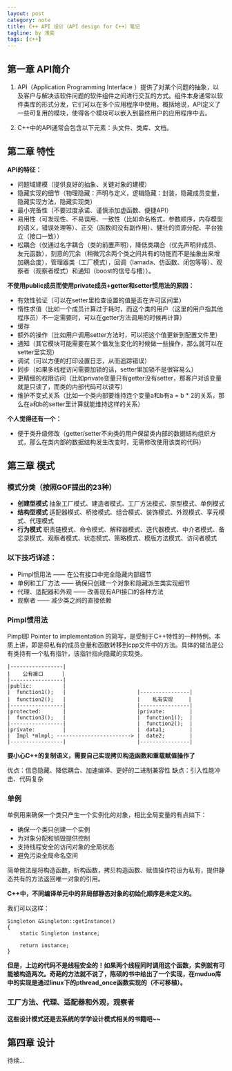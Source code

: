 ```yaml
---
layout: post
category: note
title: C++ API 设计（API design for C++）笔记
tagline: by 浅奕
tags: [c++]
---
```


## 第一章 API简介

 1. API（Application Programming Interface ）提供了对某个问题的抽象，以及客户与解决该软件问题的软件组件之间进行交互的方式。组件本身通常以软件类库的形式分发，它们可以在多个应用程序中使用。概括地说，API定义了一些可复用的模块，使得各个模块可以嵌入到最终用户的应用程序中去。

2. C++中的API通常会包含以下元素：头文件、类库、文档。

## 第二章 特性

**API的特征：**

- 问题域建模（提供良好的抽象、关键对象的建模）
- 隐藏实现的细节（物理隐藏：声明与定义，逻辑隐藏：封装，隐藏成员变量，隐藏实现方法，隐藏实现类）
- 最小完备性（不要过度承诺、谨慎添加虚函数、便捷API）
- 易用性（可发现性、不易误用、一致性（比如命名格式，参数顺序，内存模型的语义，错误处理等）、正交（函数间没有副作用）、健壮的资源分配、平台独立（接口一致））
- 松耦合（仅通过名字耦合（类的前置声明），降低类耦合（优先声明非成员、友元函数），刻意的冗余（稍微冗余两个类之间共有的功能而不是抽象出来增加耦合度），管理器类（工厂模式），回调（lamada、仿函数、闭包等等）、观察者（观察者模式）和通知（boost的信号与槽））。

**不使用public成员而使用private成员+getter和setter惯用法的原因：**

- 有效性验证（可以在setter里检查设置的值是否在许可区间里）
- 惰性求值（比如一个成员计算过于耗时，而这个类的用户（这里的用户指其他程序员）不一定需要时，可以在getter方法调用的时候再计算）
- 缓存
- 额外的操作（比如用户调用setter方法时，可以把这个值更新到配置文件里）
- 通知（其它模块可能需要在某个值发生变化的时候做一些操作，那么就可以在setter里实现）
- 调试（可以方便的打印设置日志，从而追踪错误）
- 同步（如果多线程访问需要加锁的话，setter里加锁不是很容易么）
- 更精细的权限访问（比如private变量只有getter没有setter，那客户对该变量就是只读了，而类的内部代码可以读写）
- 维护不变式关系（比如一个类内部要维持连个变量a和b有a = b * 2的关系，那么在a和b的setter里计算就能维持这样的关系）

**个人觉得还有一个：**

- 便于类升级修改（getter/setter不向类的用户保留类内部的数据结构组织方式，那么在类内部的数据结构发生改变时，无需修改使用该类的代码）

## 第三章 模式

### 模式分类（按照GOF提出的23种）

- **创建型模式** 抽象工厂模式、建造者模式、工厂方法模式、原型模式、单例模式
- **结构型模式** 适配器模式、桥接模式、组合模式、装饰模式、外观模式、享元模式、代理模式
- **行为模式**   职责链模式、命令模式、解释器模式、迭代器模式、中介者模式、备忘录模式、观察者模式、状态模式、策略模式、模版方法模式、访问者模式


### 以下技巧详述：

- Pimpl惯用法 —— 在公有接口中完全隐藏内部细节
- 单例和工厂方法 —— 确保只创建一个对象和隐藏派生类实现细节
- 代理、适配器和外观 —— 改善现有API接口的各种方法
- 观察者 —— 减少类之间的直接依赖

### Pimpl惯用法

Pimpl即 Pointer to implementation 的简写，是受制于C++特性的一种特例。本质上讲，即是将私有的成员变量和函数转移到cpp文件中的方法。具体的做法是公有类持有一个私有指针，该指针指向隐藏的实现类。

	|-----------------|
	|    公有接口      |
	|-----------------|
	|public:          |
	|  function1();   |                       |----------------|
	|  function2();   |                       |    私有实现     |
	|-----------------|                       |----------------|
	|protected:       |                       |private:        |
	|  function3();   |                       |  function1();  |
	|-----------------|                       |  function2();  |
	|private:         |                       |  data1;        |
	|  Impl *mlmpl; ------------------------> |  date2;        |
	|-----------------|                       |----------------|

**要小心C++的复制语义，需要自己实现拷贝构造函数和重载赋值操作了**

优点：信息隐藏、降低耦合、加速编译、更好的二进制兼容性
缺点：引入性能冲击、代码复杂

### 单例

单例用来确保一个类只产生一个实例化的对象，相比全局变量的有点如下：

- 确保一个类只创建一个实例
- 为对象分配和销毁提供控制
- 支持线程安全的访问对象的全局状态
- 避免污染全局命名空间

简单做法是将构造函数，析构函数，拷贝构造函数、赋值操作符设为私有，提供静态共有的方法返回唯一对象的引用。

**C++中，不同编译单元中的非局部静态对象的初始化顺序是未定义的。**

我们可以这样：

	Singleton &Singleton::getInstance() 
	{
		static Singleton instance;

		return instance;
	}

**但是，上边的代码不是线程安全的！如果两个线程同时调用这个函数，实例就有可能被构造两次。奇葩的方法就不说了，陈硕的书中给出了一个实现，在muduo库中的实现是通过linux下的pthread_once函数实现的（不可移植）。**


### 工厂方法、代理、适配器和外观，观察者

**这些设计模式还是去系统的学学设计模式相关的书籍吧~~**


## 第四章 设计

待续...
